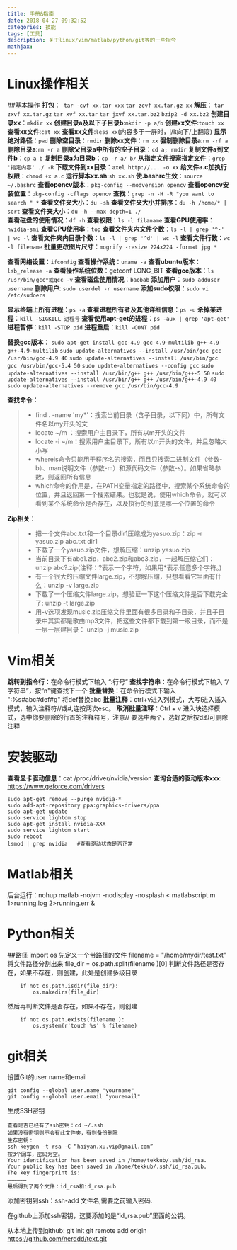 ```yaml
---
title: 手册&指南
date: 2018-04-27 09:32:52
categories: 技能
tags: [工具]
description: 关于linux/vim/matlab/python/git等的一些指令
mathjax:
---
```


# Linux操作相关
##基本操作
**打包**：
​       `tar -cvf xx.tar xxx`
​	   `tar zcvf xx.tar.gz xx`
**解压**：
       `tar zxvf xx.tar.gz`
	   `tar xvf xx.tar`
	   `tar jxvf xx.tar.bz2`
	   `bzip2 -d xx.bz2`
**创建目录xx**：`mkdir xx`
**创建目录a及以下子目录b**:`mkdir -p a/b`
**创建xx文件**:`touch xx`
**查看xx文件**:`cat xx`
**查看xx文件**:`less xx`(内容多于一屏时，j/k向下/上翻滚)
**显示绝对路径**：`pwd`
**删除空目录**：`rmdir`
**删除xx文件**：`rm xx`
**强制删除目录a**:`rm -rf a`
**删除目录a**:`rm -r a`
**删除父目录a中所有的空子目录**：`cd a; rmdir` 
**复制文件a到文件b**：`cp a b`
**复制目录a为目录b**：`cp -r a/ b/`
**从指定文件搜索指定文件**：`grep '指定内容' ./ -R`
**下载文件到xx目录**：`axel http://... -o xx`
**给文件a.c加执行权限**：`chmod +x a.c`
**运行脚本xx.sh**:`sh xx.sh`
**使.bashrc生效**：`source ~/.bashrc`
**查看opencv版本**：`pkg-config --modversion opencv`
**查看opencv安装位置**：`pkg-config -cflags opencv`
**查找**：`grep -n -H -R "you want to search " *`
**查看文件夹大小**：`du -sh`
**查看文件夹大小并排序**：`du -h /home/* | sort`
**查看文件夹大小**：`du -h --max-depth=1 ./`  
**查看磁盘的使用情况**：`df -h`
**查看权限**：`ls -l filaname` 
**查看GPU使用率**：`nvidia-smi`
**查看CPU使用率**：`top`
**查看文件夹内文件个数**：`ls -l | grep '^-' | wc -l`
**查看文件夹内目录个数**：`ls -l | grep '^d' | wc -l`
**查看文件行数**：`wc -l filename`
**批量更改图片尺寸**：`mogrify -resize 224x224 -format jpg *`

**查看网络设置**：`ifconfig`
**查看操作系统**：`uname -a`
**查看ubuntu版本**：`lsb_release -a`
**查看操作系统位数**：getconf LONG_BIT
**查看gcc版本**：`ls /usr/bin/gcc*或gcc -v`
**查看磁盘使用情况**：`baobab`
**添加用户**：`sudo adduser username`
**删除用户**: `sudo userdel -r username`
**添加sudo权限**：`sudo vi /etc/sudoers`


**显示终端上所有进程**：`ps -a`
**查看进程所有者及其他详细信息**：`ps -u`
**杀掉某进程**：`kill -SIGKILL 进程号`
**查看使用apt-get的进程**：`ps -aux | grep 'apt-get'`
**进程暂停**：`kill -STOP pid`
**进程重启**：`kill -CONT pid`


**替换gcc版本**：
`sudo apt-get install gcc-4.9 gcc-4.9-multilib g++-4.9 g++-4.9-multilib`
`sudo update-alternatives --install /usr/bin/gcc gcc /usr/bin/gcc-4.9 40`
`sudo update-alternatives --install /usr/bin/gcc gcc /usr/bin/gcc-5.4 50`
`sudo update-alternatives --config gcc`
`sudo update-alternatives --install /usr/bin/g++ g++ /usr/bin/g++-5 50` 
`sudo update-alternatives --install /usr/bin/g++ g++ /usr/bin/g++-4.9 40`
`sudo update-alternatives --remove gcc /usr/bin/gcc-4.9`
	

**查找命令：**
> - find . -name 'my*'：搜索当前目录（含子目录，以下同）中，所有文件名以my开头的文
> - locate ~/m ：搜索用户主目录下，所有以m开头的文件
> - locate -i ~/m：搜索用户主目录下，所有以m开头的文件，并且忽略大小写
> - whereis命令只能用于程序名的搜索，而且只搜索二进制文件（参数-b）、man说明文件（参数-m）和源代码文件（参数-s）。如果省略参数，则返回所有信息
> - which命令的作用是，在PATH变量指定的路径中，搜索某个系统命令的位置，并且返回第一个搜索结果。也就是说，使用which命令，就可以看到某个系统命令是否存在，以及执行的到底是哪一个位置的命令


**Zip相关**：

> - 把一个文件abc.txt和一个目录dir1压缩成为yasuo.zip：zip -r yasuo.zip abc.txt dir1
> - 下载了一个yasuo.zip文件，想解压缩：unzip yasuo.zip
> - 当前目录下有abc1.zip，abc2.zip和abc3.zip，一起解压缩它们：unzip abc\?.zip(注释：?表示一个字符，如果用*表示任意多个字符。)
> - 有一个很大的压缩文件large.zip，不想解压缩，只想看看它里面有什么：unzip -v large.zip
> - 下载了一个压缩文件large.zip，想验证一下这个压缩文件是否下载完全了: unzip -t large.zip
> - 用-v选项发现music.zip压缩文件里面有很多目录和子目录，并且子目录中其实都是歌曲mp3文件，把这些文件都下载到第一级目录，而不是一层一层建目录： unzip -j music.zip







# Vim相关
**跳转到指令行**：在命令行模式下输入  “:行号”
**查找字符串**：在命令行模式下输入 “/字符串”，按“n"键查找下一个
**批量替换**：在命令行模式下输入 ":%s#abc#def#g"   将def替换abc
**批量注释**：ctrl+v进入列模式，大写I进入插入模式，输入注释符//或#,连按两次esc。
**取消批量注释**：Ctrl + v 进入块选择模式，选中你要删除的行首的注释符号，注意// 要选中两个，选好之后按d即可删除注释






# 安装驱动
**查看显卡驱动信息**：cat /proc/driver/nvidia/version
**查询合适的驱动版本xxx**: https://www.geforce.com/drivers
```
sudo apt-get remove --purge nvidia-*
sudo add-apt-repository ppa:graphics-drivers/ppa
sudo apt-get update
sudo service lightdm stop
sudo apt-get install nvidia-XXX
sudo service lightdm start
sudo reboot
lsmod | grep nvidia   #查看驱动状态是否正常
```






# Matlab相关
后台运行：nohup matlab -nojvm -nodisplay -nosplash < matlabscript.m 1>running.log 2>running.err &







# Python相关
##路径
import os
先定义一个带路径的文件
filename = "/home/mydir/test.txt"
将文件路径分割出来
file_dir = os.path.split(filename )[0]
判断文件路径是否存在，如果不存在，则创建，此处是创建多级目录
```
    if not os.path.isdir(file_dir):
        os.makedirs(file_dir)
```
然后再判断文件是否存在，如果不存在，则创建
```
    if not os.path.exists(filename ):
        os.system(r'touch %s' % filename)
```








# git相关

设置Git的user name和email

```
git config --global user.name "yourname"
git config --global user.email "youremail"
```

生成SSH密钥

```
查看是否已经有了ssh密钥：cd ~/.ssh
如果没有密钥则不会有此文件夹，有则备份删除
生存密钥：
ssh-keygen -t rsa -C “haiyan.xu.vip@gmail.com”
按3个回车，密码为空。
Your identification has been saved in /home/tekkub/.ssh/id_rsa.
Your public key has been saved in /home/tekkub/.ssh/id_rsa.pub.
The key fingerprint is:
………………
最后得到了两个文件：id_rsa和id_rsa.pub
```

添加密钥到ssh：ssh-add 文件名,需要之前输入密码.

在github上添加ssh密钥，这要添加的是“id_rsa.pub”里面的公钥。



从本地上传到github:
git init
git remote add origin https://github.com/nerddd/text.git  


